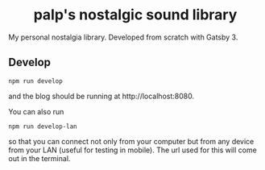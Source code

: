 <h1 align="center">
  palp's nostalgic sound library
</h1>

My personal nostalgia library. Developed from scratch with Gatsby 3.

## Develop

```shell
npm run develop
```
and the blog should be running at http://localhost:8080.

You can also run 

```shell
npm run develop-lan
```

so that you can connect not only from your computer but from any device from your LAN (useful for testing in mobile). The url used for this will come out in the terminal.

